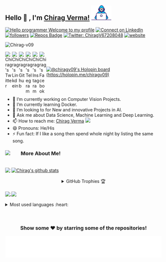 ## Hello 👋 , I'm [Chirag Verma!](https://chiragverma.zyrosite.com/) <img src="https://github.com/Chirag-v09/Chirag-v09/blob/master/Developer.gif" width="65px">

[![Hello programmer Welcome to my profile](https://img.shields.io/badge/Hello,Programmer!-Welcome<3-orange.svg?style=flat&logo=github)](https://github.com/Chirag-v09) <!-- [![Profile](https://Visitor-badge.glitch.me/badge?page_id=Chirag-v09.profileviews-badge)](https://github.com/Chirag-v09) --> [![Connect on LinkedIn](https://img.shields.io/badge/--linkedin?label=LinkedIn&logo=LinkedIn&style=social)](https://www.linkedin.com/in/chirag-v09/) [![followers](https://img.shields.io/github/followers/Chirag-v09?style=social)](https://github.com/Chirag-v09?tab=followers) [![Repos Badge](https://badges.pufler.dev/repos/Chirag-v09)](https://github.com/Chirag-v09?tab=repositories) [![Twitter: ChiragV67208048](https://img.shields.io/twitter/follow/ChiragV67208048?style=social)](https://twitter.com/ChiragV67208048) [![website](https://img.shields.io/badge/PortfolioWebsite-chiragverma.zyrosite.com-2648ff?style=flat-square&logo=google-chrome)](https://chiragverma.zyrosite.com/)
<p align="left"> <img src="https://komarev.com/ghpvc/?username=Chirag-v09&label=Views&color=blue&style=plastic" alt="Chirag-v09" /> </p>

<a href="https://twitter.com/ChiragV67208048">
  <img align="left" alt="Chirag's Twitter" width="22px" src="https://cdn.jsdelivr.net/npm/simple-icons@v3/icons/twitter.svg" />
</a>
<a href="https://www.linkedin.com/in/chirag-verma-205005159/">
  <img align="left" alt="Chirag's Linkdein" width="22px" src="https://cdn.jsdelivr.net/npm/simple-icons@v3/icons/linkedin.svg" />
</a>
<a href="https://github.com/Chirag-v09">
  <img align="left" alt="Chirag's Github" width="22px" src="https://cdn.jsdelivr.net/npm/simple-icons@v3/icons/github.svg" />
</a>
<a href="https://t.me/Chiragv09">
  <img align="left" alt="Chirag's Telegram" width="22px" src="https://cdn.jsdelivr.net/npm/simple-icons@v3/icons/telegram.svg" />
</a>
<a href="https://www.instagram.com/chirag_v09/">
  <img align="left" alt="Chirag's Instagram" width="22px" src="https://cdn.jsdelivr.net/npm/simple-icons@v3/icons/instagram.svg" />
</a>
<a href="https://www.facebook.com/chiragverma09/">
  <img align="left" alt="Chirag's Facebook" width="22px" src="https://cdn.jsdelivr.net/npm/simple-icons@v3/icons/facebook.svg" />
</a>

<br/>
<br/>

[![@chiragv09's Holopin board](https://holopin.me/chiragv09)](https://holopin.io/@chiragv09)
[(https://holopin.me/chiragv09)](https://holopin.io/@chiragv09)

<br/>
<br/>

<!--
**Chirag-v09/Chirag-v09** is a ✨ _special_ ✨ repository because its `README.md` (this file) appears on your GitHub profile. -->

- 🔭 I’m currently working on Computer Vision Projects.
- 🌱 I’m currently learning Docker.
- 👯 I’m looking to for New and innovative Projects in AI.
- 💬 Ask me about Data Science, Machine Learning and Deep Learning.
- 📫 How to reach me: <a href="https://www.linkedin.com/in/chirag-verma-205005159/">Chirag Verma</a> <a href="mailto:cv091998@gmail.com"> <img src="https://img.icons8.com/fluent/48/000000/gmail.png" width="22px"/></a>
- 😄 Pronouns: He/His
- ⚡ Fun fact: If I like a song then spend whole night by listing the same song.
<!-- - 🤔 I’m looking for help with Docker. -->

<h3>More About Me! <img align='left' img src="https://media.giphy.com/media/26n7b7PjSOZJwVCmY/giphy.gif" width="50"></h3>
<br>


<!-- [![GitHub Chirag-v09](https://img.shields.io/github/followers/Chirag-v09?label=follow&style=social)](https://github.com/Chirag-v09) -->
<!-- [![Linkedin: chirag verma 205005159](https://img.shields.io/badge/-chirag-verma-205005159-blue?style=flat-square&logo=Linkedin&logoColor=white&link=https://www.linkedin.com/in/chirag-verma-205005159/)](https://www.linkedin.com/in/chirag-verma-205005159/) -->



<img align="center" src="https://github-readme-streak-stats.herokuapp.com/?user=Chirag-v09&theme=dark&custom_title=streak-stats&hide_border=true&layout=compact" />

<a href="https://github.com/Chirag-v09">
 <img align="center" src="https://github-readme-stats.vercel.app/api?username=Chirag-v09&show_icons=true&theme=dark&line_height=27" alt="Chirag's github stats"/>
</a>

<br>
<br>

<details align="center">
  <summary>GitHub Trophies 🏆</summary>
<p align="center">
  <a href="https://github.com/ryo-ma/github-profile-trophy" target="_blank">
    <img src="https://github-profile-trophy.vercel.app/?username=Chirag-v09&theme=juicyfresh&layout=compact&title_color=00FF00"/>
  </a>
</p>
</details>

<br>
<a href="https://github.com/Chirag-v09/Sign-Language-Detection">
  <img align="center" src="https://github-readme-stats.vercel.app/api/pin/?username=Chirag-v09&repo=Sign-Language-Detection&theme=dark" />
</a>
<a href="https://github.com/Chirag-v09/Video-Classification">
  <img align="center" src="https://github-readme-stats.vercel.app/api/pin/?username=Chirag-v09&repo=Video-Classification&theme=dark" />
</a>

<br>
<br>

<details>
  <summary>Most used languages :heart: </summary>

<p><img align="left" src="https://github-readme-stats.vercel.app/api/top-langs/?username=Chirag-v09&title_color=FF69B4&custom_title=Most Used Languages :D &layout=compact&theme=highcontrast&langs_count=10" alt="kushal997-das" /></p>
</details> <br>
<br>


<div align="center">

### Show some ❤️ by starring some of the repositories!

</div>

<img align='center'  height="70" alt="Thanks" width="100%" src="https://github.com/Chirag-v09/Chirag-v09/blob/master/marquee.svg"/>
